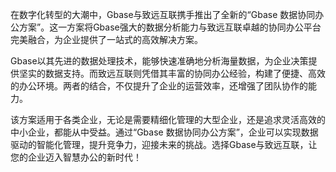在数字化转型的大潮中，Gbase与致远互联携手推出了全新的“Gbase 数据协同办公方案”。这一方案将Gbase强大的数据分析能力与致远互联卓越的协同办公平台完美融合，为企业提供了一站式的高效解决方案。

Gbase以其先进的数据处理技术，能够快速准确地分析海量数据，为企业决策提供坚实的数据支持。而致远互联则凭借其丰富的协同办公经验，构建了便捷、高效的办公环境。两者的结合，不仅提升了企业的运营效率，还增强了团队协作的能力。

该方案适用于各类企业，无论是需要精细化管理的大型企业，还是追求灵活高效的中小企业，都能从中受益。通过“Gbase 数据协同办公方案”，企业可以实现数据驱动的智能化管理，提升竞争力，迎接未来的挑战。选择Gbase与致远互联，让您的企业迈入智慧办公的新时代！